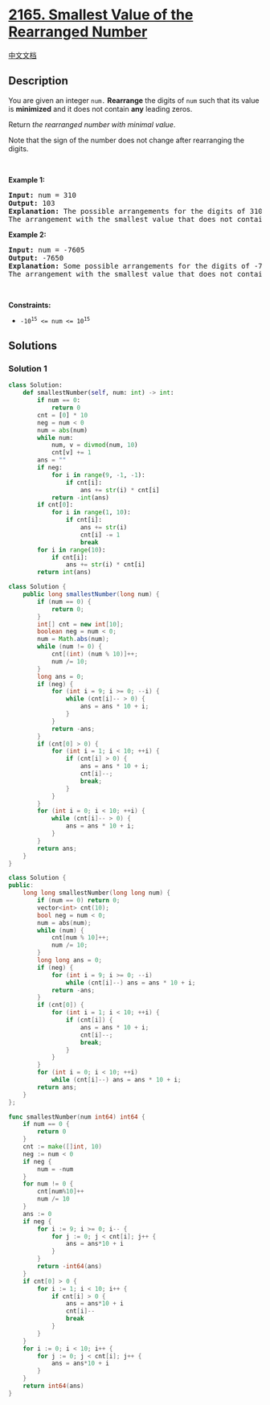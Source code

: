 # [2165. Smallest Value of the Rearranged Number](https://leetcode.com/problems/smallest-value-of-the-rearranged-number)

[中文文档](./solution/2100-2199/2165.Smallest%20Value%20of%20the%20Rearranged%20Number/README.md)

<!-- tags:Math,Sorting -->

## Description

<p>You are given an integer <code>num.</code> <strong>Rearrange</strong> the digits of <code>num</code> such that its value is <strong>minimized</strong> and it does not contain <strong>any</strong> leading zeros.</p>

<p>Return <em>the rearranged number with minimal value</em>.</p>

<p>Note that the sign of the number does not change after rearranging the digits.</p>

<p>&nbsp;</p>
<p><strong class="example">Example 1:</strong></p>

<pre>
<strong>Input:</strong> num = 310
<strong>Output:</strong> 103
<strong>Explanation:</strong> The possible arrangements for the digits of 310 are 013, 031, 103, 130, 301, 310. 
The arrangement with the smallest value that does not contain any leading zeros is 103.
</pre>

<p><strong class="example">Example 2:</strong></p>

<pre>
<strong>Input:</strong> num = -7605
<strong>Output:</strong> -7650
<strong>Explanation:</strong> Some possible arrangements for the digits of -7605 are -7650, -6705, -5076, -0567.
The arrangement with the smallest value that does not contain any leading zeros is -7650.
</pre>

<p>&nbsp;</p>
<p><strong>Constraints:</strong></p>

<ul>
	<li><code>-10<sup>15</sup> &lt;= num &lt;= 10<sup>15</sup></code></li>
</ul>

## Solutions

### Solution 1

<!-- tabs:start -->

```python
class Solution:
    def smallestNumber(self, num: int) -> int:
        if num == 0:
            return 0
        cnt = [0] * 10
        neg = num < 0
        num = abs(num)
        while num:
            num, v = divmod(num, 10)
            cnt[v] += 1
        ans = ""
        if neg:
            for i in range(9, -1, -1):
                if cnt[i]:
                    ans += str(i) * cnt[i]
            return -int(ans)
        if cnt[0]:
            for i in range(1, 10):
                if cnt[i]:
                    ans += str(i)
                    cnt[i] -= 1
                    break
        for i in range(10):
            if cnt[i]:
                ans += str(i) * cnt[i]
        return int(ans)
```

```java
class Solution {
    public long smallestNumber(long num) {
        if (num == 0) {
            return 0;
        }
        int[] cnt = new int[10];
        boolean neg = num < 0;
        num = Math.abs(num);
        while (num != 0) {
            cnt[(int) (num % 10)]++;
            num /= 10;
        }
        long ans = 0;
        if (neg) {
            for (int i = 9; i >= 0; --i) {
                while (cnt[i]-- > 0) {
                    ans = ans * 10 + i;
                }
            }
            return -ans;
        }
        if (cnt[0] > 0) {
            for (int i = 1; i < 10; ++i) {
                if (cnt[i] > 0) {
                    ans = ans * 10 + i;
                    cnt[i]--;
                    break;
                }
            }
        }
        for (int i = 0; i < 10; ++i) {
            while (cnt[i]-- > 0) {
                ans = ans * 10 + i;
            }
        }
        return ans;
    }
}
```

```cpp
class Solution {
public:
    long long smallestNumber(long long num) {
        if (num == 0) return 0;
        vector<int> cnt(10);
        bool neg = num < 0;
        num = abs(num);
        while (num) {
            cnt[num % 10]++;
            num /= 10;
        }
        long long ans = 0;
        if (neg) {
            for (int i = 9; i >= 0; --i)
                while (cnt[i]--) ans = ans * 10 + i;
            return -ans;
        }
        if (cnt[0]) {
            for (int i = 1; i < 10; ++i) {
                if (cnt[i]) {
                    ans = ans * 10 + i;
                    cnt[i]--;
                    break;
                }
            }
        }
        for (int i = 0; i < 10; ++i)
            while (cnt[i]--) ans = ans * 10 + i;
        return ans;
    }
};
```

```go
func smallestNumber(num int64) int64 {
	if num == 0 {
		return 0
	}
	cnt := make([]int, 10)
	neg := num < 0
	if neg {
		num = -num
	}
	for num != 0 {
		cnt[num%10]++
		num /= 10
	}
	ans := 0
	if neg {
		for i := 9; i >= 0; i-- {
			for j := 0; j < cnt[i]; j++ {
				ans = ans*10 + i
			}
		}
		return -int64(ans)
	}
	if cnt[0] > 0 {
		for i := 1; i < 10; i++ {
			if cnt[i] > 0 {
				ans = ans*10 + i
				cnt[i]--
				break
			}
		}
	}
	for i := 0; i < 10; i++ {
		for j := 0; j < cnt[i]; j++ {
			ans = ans*10 + i
		}
	}
	return int64(ans)
}
```

<!-- tabs:end -->

<!-- end -->
